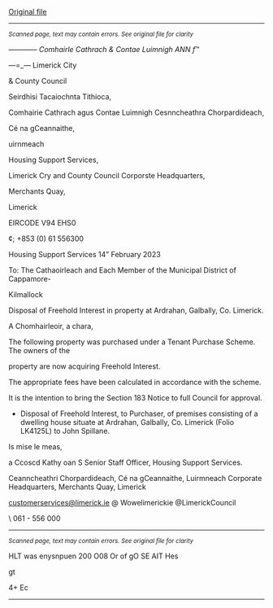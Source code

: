 [Original file](https://www.limerick.ie/sites/default/files/media/documents/2023-03/Item%20for%20Agenda%20-%20Ardrahan%2C%20Galbally%20-%20Purchase%20of%20Freehold%20-%20Monthly%20Meeting%20of%20the%20Municipal%20District%20of%20Cappamore-Kilmallock%20-%202.pdf)

---
*<small>Scanned page, text may contain errors. See original file for clarity</small>*  

_—_—_—— Comhairle Cathrach
& Contae Luimnigh
ANN f_™

—=_— Limerick City

& County Council

Seirdhisi Tacaiochnta Tithioca,

Comhairie Cathrach agus Contae Luimnigh
Cesnncheathra Chorpardideach,

Cé na gCeannaithe,

uirnmeach

Housing Support Services,

Limerick Cry and County Council
Corporste Headquarters,

Merchants Quay,

Limerick

EIRCODE V94 EHS0

¢; +853 (0) 61 556300

Housing Support Services
14” February 2023

To: The Cathaoirleach and Each Member of the Municipal District of Cappamore-

Kilmallock

Disposal of Freehold Interest in property at Ardrahan, Galbally, Co. Limerick.

A Chomhairleoir, a chara,

The following property was purchased under a Tenant Purchase Scheme. The owners of the

property are now acquiring Freehold Interest.

The appropriate fees have been calculated in accordance with the scheme.

It is the intention to bring the Section 183 Notice to full Council for approval.

* Disposal of Freehold Interest, to Purchaser, of premises consisting of a dwelling
house situate at Ardrahan, Galbally, Co. Limerick (Folio LK4125L) to John Spillane.

Is mise le meas,

a Ccoscd
Kathy oan S
Senior Staff Officer,
Housing Support Services.

Ceanncheathri Chorpardideach, Cé na gCeannaithe, Luirmneach
Corporate Headquarters, Merchants Quay, Limerick

customerservices@limerick.ie
@ Wowelimerickie
@LimerickCouncil

\ 061 - 556 000


---
*<small>Scanned page, text may contain errors. See original file for clarity</small>*  

HLT was enysnpuen
200 O08 Or of gO SE AIT Hes

gt

4+ Ec



---
